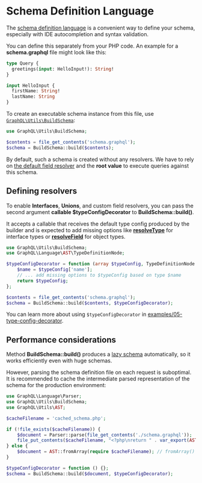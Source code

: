 # Schema Definition Language

The [schema definition language](https://graphql.org/learn/schema/#type-language) is a convenient way to define your schema,
especially with IDE autocompletion and syntax validation.

You can define this separately from your PHP code.
An example for a **schema.graphql** file might look like this:

```graphql
type Query {
  greetings(input: HelloInput!): String!
}

input HelloInput {
  firstName: String!
  lastName: String
}
```

To create an executable schema instance from this file, use [`GraphQL\Utils\BuildSchema`](class-reference.md#graphqlutilsbuildschema):

```php
use GraphQL\Utils\BuildSchema;

$contents = file_get_contents('schema.graphql');
$schema = BuildSchema::build($contents);
```

By default, such a schema is created without any resolvers.
We have to rely on [the default field resolver](data-fetching.md#default-field-resolver)
and the **root value** to execute queries against this schema.

## Defining resolvers

To enable **Interfaces**, **Unions**, and custom field resolvers,
you can pass the second argument **callable $typeConfigDecorator** to **BuildSchema::build()**.

It accepts a callable that receives the default type config produced by the builder and is expected to add missing options like
[**resolveType**](type-definitions/interfaces.md#configuration-options) for interface types or
[**resolveField**](type-definitions/object-types.md#configuration-options) for object types.

```php
use GraphQL\Utils\BuildSchema;
use GraphQL\Language\AST\TypeDefinitionNode;

$typeConfigDecorator = function (array $typeConfig, TypeDefinitionNode $typeDefinitionNode): array {
    $name = $typeConfig['name'];
    // ... add missing options to $typeConfig based on type $name
    return $typeConfig;
};

$contents = file_get_contents('schema.graphql');
$schema = BuildSchema::build($contents, $typeConfigDecorator);
```

You can learn more about using `$typeConfigDecorator` in [examples/05-type-config-decorator](https://github.com/webonyx/graphql-php/blob/master/examples/05-type-config-decorator).

## Performance considerations

Method **BuildSchema::build()** produces a [lazy schema](schema-definition.md#lazy-loading-of-types) automatically,
so it works efficiently even with huge schemas.

However, parsing the schema definition file on each request is suboptimal.
It is recommended to cache the intermediate parsed representation of the schema for the production environment:

```php
use GraphQL\Language\Parser;
use GraphQL\Utils\BuildSchema;
use GraphQL\Utils\AST;

$cacheFilename = 'cached_schema.php';

if (!file_exists($cacheFilename)) {
    $document = Parser::parse(file_get_contents('./schema.graphql'));
    file_put_contents($cacheFilename, "<?php\nreturn " . var_export(AST::toArray($document), true) . ";\n");
} else {
    $document = AST::fromArray(require $cacheFilename); // fromArray() is a lazy operation as well
}

$typeConfigDecorator = function () {};
$schema = BuildSchema::build($document, $typeConfigDecorator);
```
